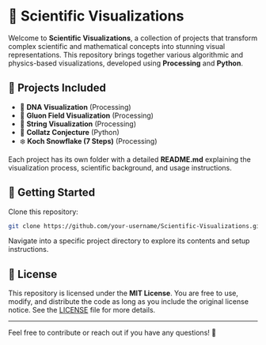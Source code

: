 # 🌌 Scientific Visualizations

Welcome to **Scientific Visualizations**, a collection of projects that transform complex scientific and mathematical concepts into stunning visual representations. This repository brings together various algorithmic and physics-based visualizations, developed using **Processing** and **Python**.

## 📂 Projects Included

- 🧬 **DNA Visualization** (Processing)  
- 🌌 **Gluon Field Visualization** (Processing)  
- 🧵 **String Visualization** (Processing)  
- 🔢 **Collatz Conjecture** (Python)  
- ❄️ **Koch Snowflake (7 Steps)** (Processing)  

Each project has its own folder with a detailed **README.md** explaining the visualization process, scientific background, and usage instructions.

## 🚀 Getting Started

Clone this repository:

```bash
git clone https://github.com/your-username/Scientific-Visualizations.git
```

Navigate into a specific project directory to explore its contents and setup instructions.

## 📜 License

This repository is licensed under the **MIT License**. You are free to use, modify, and distribute the code as long as you include the original license notice. See the [LICENSE](LICENSE) file for more details.

---

Feel free to contribute or reach out if you have any questions! 🌟

